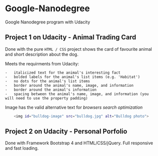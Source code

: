 # Google-Nanodegree
Google Nanodegree program with Udacity

## Project 1 on Udacity - Animal Trading Card
Done with the pure `HTML / CSS` project shows the card of favourite animal and short description about the dog.

Meets the requirments from Udacity:

    -   italicized text for the animal's interesting fact
    -   bolded labels for the animal's list items (e.g. 'Habitat')
    -   no dots for the animal's list items
    -   border around the animal's name, image, and information
    -   border around the animal's information
    -   spacing between the animal's name, image, and information (you will need to use the property padding)
    
Image has the valid alternative text for _browsers search optimization_
    
```sh
    <img id="bulldog-image" src="bulldog.jpg" alt="Bulldog photo">
```

## Project 2 on Udacity - Personal Porfolio
Done with Framework Bootstrap 4 and HTML/CSS/jQuery. Full responsive and fast loading.
